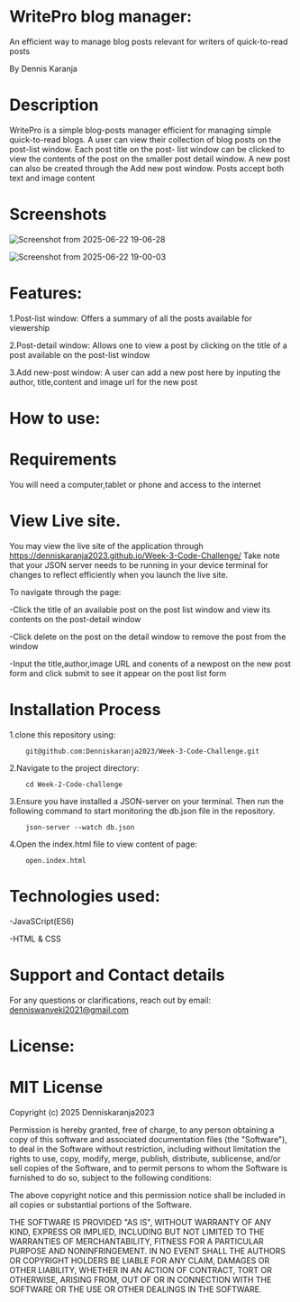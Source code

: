  # WritePro blog manager:
An efficient way to manage blog posts relevant for writers of quick-to-read posts

By Dennis Karanja
# Description
WritePro is a simple blog-posts manager efficient for managing simple quick-to-read blogs. A user can view their collection of blog posts on the post-list window. Each post title on the post-
list window can be clicked to view the contents of the post on the smaller post detail window. A new post can also be created through the Add new post window. Posts accept both text and image 
content

# Screenshots

![Screenshot from 2025-06-22 19-06-28](https://github.com/user-attachments/assets/888a784f-60df-409b-bac2-65c6aa8c891f)


![Screenshot from 2025-06-22 19-00-03](https://github.com/user-attachments/assets/b89c1fb7-5f9a-48d3-89ee-e293b51048f1)

# Features:

1.Post-list window: Offers a summary of all the posts available for viewership

2.Post-detail window: Allows one to view a post by clicking on the title of a post available on the post-list window

3.Add new-post window: A user can add a new post here by inputing the author, title,content and image url for the new post

# How to use:

# Requirements

You will need a computer,tablet or phone and access to the internet

# View Live site.

You may view the live site of the application through https://denniskaranja2023.github.io/Week-3-Code-Challenge/  Take note that your JSON server needs to be running in your device terminal for 
changes to reflect efficiently when you launch the live site.

To navigate through the page:

-Click the title of an available post on the post list window and view its contents on the post-detail window

-Click delete on the post on the detail window to remove the post from the window

-Input the title,author,image URL and conents of a newpost on the new post form and click submit to see it appear on the post list form

# Installation Process

1.clone this repository using:

        git@github.com:Denniskaranja2023/Week-3-Code-Challenge.git
2.Navigate to the project directory:

        cd Week-2-Code-challenge
3.Ensure you have installed a JSON-server on your terminal. Then run the following command to start monitoring the db.json file in the repository.
        
        json-server --watch db.json

4.Open the index.html file to view content of page:

        open.index.html

# Technologies used:

-JavaSCript(ES6) 

-HTML & CSS

# Support and Contact details

For any questions or clarifications, reach out by email: denniswanyeki2021@gmail.com

# License:

# MIT License

Copyright (c) 2025 Denniskaranja2023

Permission is hereby granted, free of charge, to any person obtaining a copy of this software and associated documentation files (the "Software"), to deal in the Software without restriction, including without limitation the rights to use, copy, modify, merge, publish, distribute, sublicense, and/or sell copies of the Software, and to permit persons to whom the Software is furnished to do so, subject to the following conditions:

The above copyright notice and this permission notice shall be included in all copies or substantial portions of the Software.

THE SOFTWARE IS PROVIDED "AS IS", WITHOUT WARRANTY OF ANY KIND, EXPRESS OR IMPLIED, INCLUDING BUT NOT LIMITED TO THE WARRANTIES OF MERCHANTABILITY, FITNESS FOR A PARTICULAR PURPOSE AND NONINFRINGEMENT. IN NO EVENT SHALL THE AUTHORS OR COPYRIGHT HOLDERS BE LIABLE FOR ANY CLAIM, DAMAGES OR OTHER LIABILITY, WHETHER IN AN ACTION OF CONTRACT, TORT OR OTHERWISE, ARISING FROM, OUT OF OR IN CONNECTION WITH THE SOFTWARE OR THE USE OR OTHER DEALINGS IN THE SOFTWARE.

